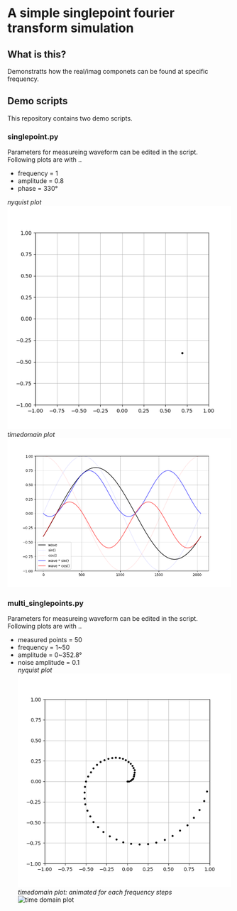 # A simple singlepoint fourier transform simulation

## What is this? 
Demonstratts how the real/imag componets can be found at specific frequency. 

## Demo scripts
This repository contains two demo scripts. 

### singlepoint.py
Parameters for measureing waveform can be edited in the script.  
Following plots are with ..  
- frequency = 1
- amplitude = 0.8
- phase = 330°  


_nyquist plot_  
![plot on cplane](img/result_cplane.png)  
_timedomain plot_
![time domain plot](img/result_timedomain.png)  


### multi_singlepoints.py
Parameters for measureing waveform can be edited in the script.  
Following plots are with ..  
- measured points = 50
- frequency = 1~50
- amplitude = 0~352.8°
- noise amplitude = 0.1  
_nyquist plot_
![plot on cplane](img/result_multi_cplane.png)  
_timedomain plot: animated for each frequency steps_  
![time domain plot](img/result_multi_timedomain_animated.gif)  

